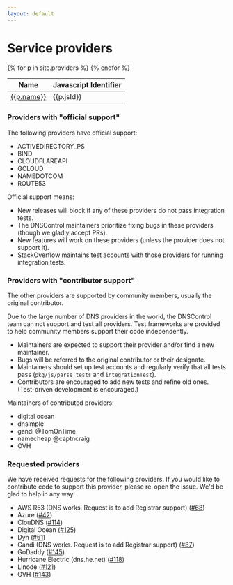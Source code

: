 ```yaml
---
layout: default
---
```

<h1> Service providers </h1>

<table class='table table-bordered'>
  <thead>
    <th>Name</th>
    <th>Javascript Identifier</th>
  </thead>
{% for p in site.providers %}
<tr>
  <td><a href=".{{p.id}}">{{p.name}}</a></td>
  <td>{{p.jsId}}</td>
</tr>
{% endfor %}
</table>

### Providers with "official support"

The following providers have official support:

* ACTIVEDIRECTORY_PS
* BIND
* CLOUDFLAREAPI
* GCLOUD
* NAMEDOTCOM
* ROUTE53

Official support means:

* New releases will block if any of these providers do not pass integration tests.
* The DNSControl maintainers prioritize fixing bugs in these providers (though we gladly accept PRs).
* New features will work on these providers (unless the provider does not support it).
* StackOverflow maintains test accounts with those providers for running integration tests.

### Providers with "contributor support"

The other providers are supported by community members, usually the
original contributor.

Due to the large number of DNS providers in the world, the DNSControl
team can not support and test all providers.  Test frameworks are
provided to help community members support their code independently.

* Maintainers are expected to support their provider and/or find a new maintainer.
* Bugs will be referred to the original contributor or their designate.
* Maintainers should set up test accounts and regularly verify that all tests pass (`pkg/js/parse_tests` and `integrationTest`).
* Contributors are encouraged to add new tests and refine old ones. (Test-driven development is encouraged.)

Maintainers of contributed providers:

* digital ocean  <!-- @Deraen -->
* dnsimple  <!-- @aeden -->
* gandi @TomOnTime
* namecheap @captncraig
* OVH <!-- @Oprax -->

### Requested providers

We have received requests for the following providers. If you would like to contribute
code to support this provider, please re-open the issue. We'd be glad to help in any way.

<ul>
  <li>AWS R53 (DNS works. Request is to add Registrar support) (<a href="https://github.com/StackExchange/dnscontrol/issues/68">#68</a>)</li>
  <li>Azure (<a href="https://github.com/StackExchange/dnscontrol/issues/42">#42</a>)</li>
  <li>ClouDNS (<a href="https://github.com/StackExchange/dnscontrol/issues/114">#114</a>)</li>
  <li>Digital Ocean (<a href="https://github.com/StackExchange/dnscontrol/issues/125">#125</a>)</li>
  <li>Dyn (<a href="https://github.com/StackExchange/dnscontrol/issues/61">#61</a>)</li>
  <li>Gandi (DNS works. Request is to add Registrar support) (<a href="https://github.com/StackExchange/dnscontrol/issues/87">#87</a>)</li>
  <li>GoDaddy (<a href="https://github.com/StackExchange/dnscontrol/issues/145">#145</a>)</li>
  <li>Hurricane Electric (dns.he.net) (<a href="https://github.com/StackExchange/dnscontrol/issues/118">#118</a>)</li>
  <li>Linode (<a href="https://github.com/StackExchange/dnscontrol/issues/121">#121</a>)</li>
  <li>OVH (<a href="https://github.com/StackExchange/dnscontrol/issues/143">#143</a>)</li>
</ul>
</ul>
